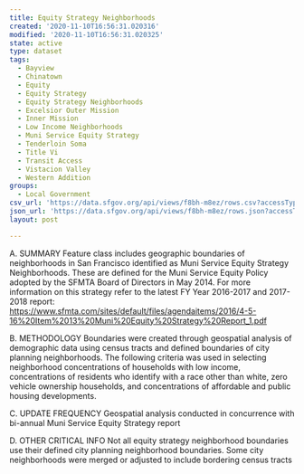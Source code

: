 ```yaml
---
title: Equity Strategy Neighborhoods
created: '2020-11-10T16:56:31.020316'
modified: '2020-11-10T16:56:31.020325'
state: active
type: dataset
tags:
  - Bayview
  - Chinatown
  - Equity
  - Equity Strategy
  - Equity Strategy Neighborhoods
  - Excelsior Outer Mission
  - Inner Mission
  - Low Income Neighborhoods
  - Muni Service Equity Strategy
  - Tenderloin Soma
  - Title Vi
  - Transit Access
  - Vistacion Valley
  - Western Addition
groups:
  - Local Government
csv_url: 'https://data.sfgov.org/api/views/f8bh-m8ez/rows.csv?accessType=DOWNLOAD'
json_url: 'https://data.sfgov.org/api/views/f8bh-m8ez/rows.json?accessType=DOWNLOAD'
layout: post

---
```

A. SUMMARY Feature class includes geographic boundaries of neighborhoods in San Francisco identified as Muni Service Equity Strategy Neighborhoods.  These are defined for the Muni Service Equity Policy adopted by the SFMTA Board of Directors in May 2014.  For more information on this strategy refer to the latest FY Year 2016-2017 and 2017-2018 report: https://www.sfmta.com/sites/default/files/agendaitems/2016/4-5-16%20Item%2013%20Muni%20Equity%20Strategy%20Report_1.pdf

B. METHODOLOGY  Boundaries were created through geospatial analysis of demographic data using census tracts and defined boundaries of city planning neighborhoods. The following criteria was used in selecting neighborhood concentrations of households with low income, concentrations of residents who identify with a race other than white, zero vehicle ownership households, and concentrations of affordable and public housing developments.

C. UPDATE FREQUENCY  Geospatial analysis conducted in concurrence with bi-annual Muni Service Equity Strategy report  

D. OTHER CRITICAL INFO  Not all equity strategy neighborhood boundaries use their defined city planning neighborhood boundaries. Some city neighborhoods were merged or adjusted to include bordering census tracts
